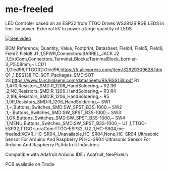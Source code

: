 # me-freeled
LED Controler based on an ESP32 from TTGO
Drives WS2812B RGB LEDS in line. 5v power. External 5V to power a large quantity of LEDS

[![See video](https://img.youtube.com/vi/oTBQ0SmJdvQ/0.jpg)](https://www.youtube.com/watch?v=oTBQ0SmJdvQ)

BOM
Reference, Quantity, Value, Footprint, Datasheet, Field4, Field5, Field6, Field7, Field8
J1 ,1,5PWR,Connectors:BARREL_JACK
J2 ,1,ExtConn,Connectors_Terminal_Blocks:TerminalBlock_bornier-3_P5.08mm,~
LCD1 ,1,Oled96,TTGO32:Oled96,https://fr.aliexpress.com/item/32929309628.htm
Q1 ,1,BSS138,TO_SOT_Packages_SMD:SOT-23,https://www.fairchildsemi.com/datasheets/BS/BSS138.pdf
R1 ,1,470,Resistors_SMD:R_1206_HandSoldering,~
R2 R6 ,2,NC,Resistors_SMD:R_1206_HandSoldering,~
R3 R4 ,2,10k,Resistors_SMD:R_1206_HandSoldering,~
R5 ,1,0R,Resistors_SMD:R_1206_HandSoldering,~
SW1 ,1,+,Buttons_Switches_SMD:SW_SPST_B3S-1000,~
SW2 ,1,-,Buttons_Switches_SMD:SW_SPST_B3S-1000,~
SW3 ,1,OK,Buttons_Switches_SMD:SW_SPST_B3S-1000,~
SW4 ,1,MENU,Buttons_Switches_SMD:SW_SPST_B3S-1000,~
U1 ,1,TTGO-ESP32,TTGO-LoraCom:TTGO-ESP32,
U2 ,1,HC-SR04,me-freeled:XCVR_HC-SR04,,Unavailable,HC-SR04,None,HC-SR04 Ultrasonic Sensor For Arduino And Raspberry Pi HC-SR04 Ultrasonic Sensor For Arduino And Raspberry Pi,Adafruit Industries


Compatible with Adafruit Arduino IDE / Adafruit_NeoPixel.h

PCB available on Tindie
